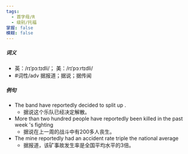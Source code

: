 ```yaml
---
tags:
  - 首字母/R
  - 级别/托福
掌握: false
模糊: false
---
```

##### 词义
- 英：/rɪˈpɔːtɪdli/； 美：/rɪˈpɔːrtɪdli/
- #词性/adv  据报道；据说；据传闻
##### 例句
- The band have reportedly decided to split up .
	- 据说这个乐队已经决定解散。
- More than two hundred people have reportedly been killed in the past week 's fighting
	- 据说在上一周的战斗中有200多人丧生。
- The mine reportedly had an accident rate triple the national average
	- 据报道，该矿事故发生率是全国平均水平的3倍。
